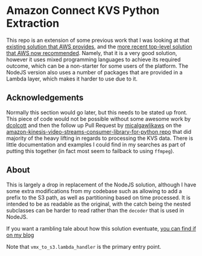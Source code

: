 # Amazon Connect KVS Python Extraction

This repo is an extension of some previous work that I was looking at that [existing solution that AWS provides](https://github.com/amazon-connect/amazon-connect-salesforce-scv/tree/master/Solutions/VMX2-VoicemailExpress), and the [more recent top-level solution that AWS now recommended](https://github.com/amazon-connect/voicemail-express-amazon-connect). Namely, that it is a very good solution, however it uses mixed programming languages to achieve its required outcome, which can be a non-starter for some users of the platform. The NodeJS version also uses a number of packages that are provided in a Lambda layer, which makes it harder to use due to it.

## Acknowledgements

Normally this section would go later, but this needs to be stated up front. This piece of code would not be possible without some awesome work by [dcolcott](https://github.com/dcolcott) and then the follow up Pull Request by [micalgawlikaws](https://github.com/michalgawlikaws) on the [amazon-kinesis-video-streams-consumer-library-for-python repo](https://github.com/aws-samples/amazon-kinesis-video-streams-consumer-library-for-python/tree/main) that did majority of the heavy lifting in regards to processing the KVS data. There is little documentation and examples I could find in my searches as part of putting this together (in fact most seem to failback to using `ffmpeg`).

## About

This is largely a drop in replacement of the NodeJS solution, although I have some extra modifications from my codebase such as allowing to add a prefix to the S3 path, as well as partitioning based on time processed.
It is intended to be as readable as the original, with the catch being the nested subclasses can be harder to read rather than the `decoder` that is used in NodeJS.

If you want a rambling tale about how this solution eventuate, [you can find if on my blog](https://tech.yustin.nz/aws/amazon-connect/connect-voice-kvs-and-python-processing/)

Note that `vmx_to_s3.lambda_handler` is the primary entry point.
